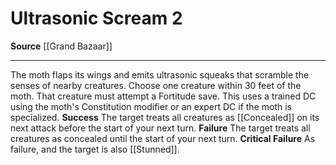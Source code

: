﻿---
actions: '[two-actions]'
cost: null
element: null
frequency: null
id: '1042'
name: Ultrasonic Scream
rarity: Common
requirement: null
school: null
source: '[[DATABASE/source/Grand Bazaar|Grand Bazaar]]'
trait: null
trigger: null
type: Action

---
# Ultrasonic Scream <span class="action-icon">2</span>

**Source** [[Grand Bazaar]]

---
The moth flaps its wings and emits ultrasonic squeaks that scramble the senses of nearby creatures. Choose one creature within 30 feet of the moth. That creature must attempt a Fortitude save. This uses a trained DC using the moth's Constitution modifier or an expert DC if the moth is specialized.
**Success** The target treats all creatures as [[Concealed]] on its next attack before the start of your next turn.
**Failure** The target treats all creatures as concealed until the start of your next turn.
**Critical Failure** As failure, and the target is also [[Stunned]].